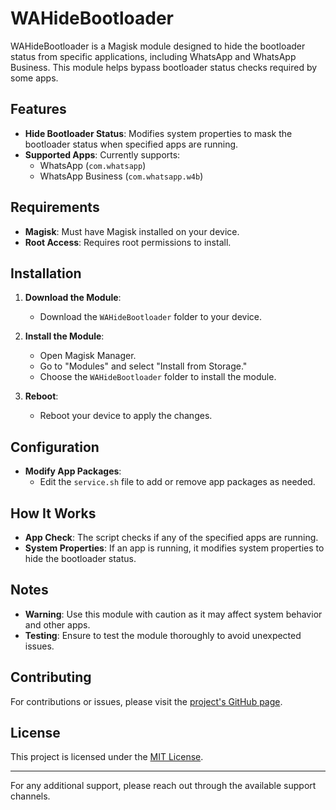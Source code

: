 # WAHideBootloader

WAHideBootloader is a Magisk module designed to hide the bootloader status from specific applications, including WhatsApp and WhatsApp Business. This module helps bypass bootloader status checks required by some apps.

## Features

- **Hide Bootloader Status**: Modifies system properties to mask the bootloader status when specified apps are running.
- **Supported Apps**: Currently supports:
  - WhatsApp (`com.whatsapp`)
  - WhatsApp Business (`com.whatsapp.w4b`)

## Requirements

- **Magisk**: Must have Magisk installed on your device.
- **Root Access**: Requires root permissions to install.

## Installation

1. **Download the Module**:
   - Download the `WAHideBootloader` folder to your device.

2. **Install the Module**:
   - Open Magisk Manager.
   - Go to "Modules" and select "Install from Storage."
   - Choose the `WAHideBootloader` folder to install the module.

3. **Reboot**:
   - Reboot your device to apply the changes.

## Configuration

- **Modify App Packages**:
  - Edit the `service.sh` file to add or remove app packages as needed.

## How It Works

- **App Check**: The script checks if any of the specified apps are running.
- **System Properties**: If an app is running, it modifies system properties to hide the bootloader status.

## Notes

- **Warning**: Use this module with caution as it may affect system behavior and other apps.
- **Testing**: Ensure to test the module thoroughly to avoid unexpected issues.

## Contributing

For contributions or issues, please visit the [project's GitHub page](#).

## License

This project is licensed under the [MIT License](#).

---

For any additional support, please reach out through the available support channels.
